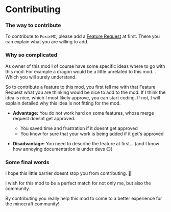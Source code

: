 # Contributing

### The way to contribute
To contribute to `FoxieMC`, please add a [Feature Request](https://github.com/mysticalfoxie/FoxieMC/issues/new?assignees=mysticalfoxie&labels=feature-request&projects=&template=feature-request.md&title=%5BFeature+Request%5D) at first.
There you can explain what you are willing to add. 

### Why so complicated
As owner of this mod I of course have some specific ideas where to go with this mod. 
For example a dragon would be a little unrelated to this mod... Which you will surely understand. 

So to contribute a feature to this mod, you first tell me with that Feature Request what you are thinking would be nice to add to the mod.
If I think the idea is nice, which I most likely approve, you can start coding. 
If not, I will explain detailed why this idea is not fitting for the mod. 

* **Advantage:** You do not work hard on some features, whose merge request doesnt get approved. 
  * You saved time and frustration if it doesnt get approved
  * You know for sure that your work is being added if it get's approved
  
* **Disadvantage:** You need to describe the feature at first... (and I know how annoying documentation is under devs 😉)

### Some final words
I hope this little barrier doesnt stop you from contributing. 💖

I wish for this mod to be a perfect match for not only me, but also the community. 

By contributing you really help this mod to come to a better experience for the minecraft community! 
